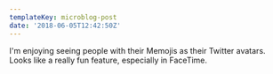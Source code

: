 ```yaml
---
templateKey: microblog-post
date: '2018-06-05T12:42:50Z'
---
```


I'm enjoying seeing people with their Memojis as their Twitter avatars. Looks like a really fun feature, especially in FaceTime.

